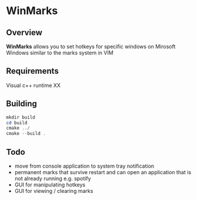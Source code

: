 # WinMarks

## Overview

**WinMarks** allows you to set hotkeys for specific windows on Mirosoft Windows
similar to the marks system in VIM

## Requirements

Visual c++ runtime XX

## Building

```powershell
mkdir build
cd build
cmake ../
cmake --build .
```

## Todo

* move from console application to system tray notification
* permanent marks that survive restart and can open an application that is not already running e.g. spotify
* GUI for manipulating hotkeys
* GUI for viewing / clearing marks
